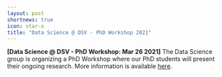 ```yaml
---
layout: post
shortnews: true
icon: star-o
title: "Data Science @ DSV - PhD Workshop 2021"
---
```


<b>[Data Science @ DSV - PhD Workshop: Mar 26 2021]</b> The Data Science group is organizing a PhD Workshop where our PhD students will present their ongoing research. More information is available <a href="dsworkshop2021.html">here</a>.
